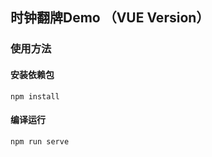## 时钟翻牌Demo （VUE Version）

### 使用方法

#### 安装依赖包
```
npm install
```

#### 编译运行
```
npm run serve
```
